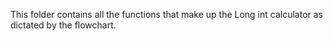 This folder contains all the functions that make up the Long int calculator as dictated by the flowchart.
